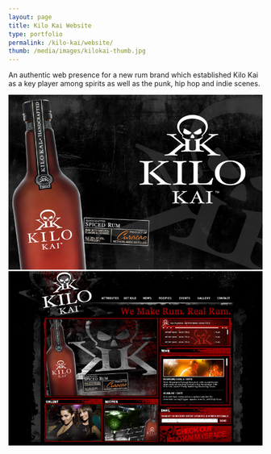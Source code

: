 ```yaml
---
layout: page
title: Kilo Kai Website
type: portfolio
permalink: /kilo-kai/website/
thumb: /media/images/kilokai-thumb.jpg
---
```


An authentic web presence  for a new rum brand which established Kilo Kai as a key player among spirits as well as the punk, hip hop and indie scenes.

![](/media/images/kilokai1.jpg)
![](/media/images/kilokai2.jpg)